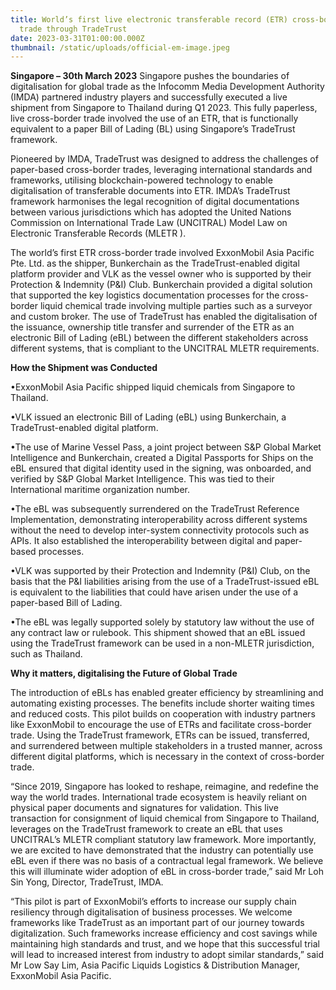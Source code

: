 ```yaml
---
title: World’s first live electronic transferable record (ETR) cross-border
  trade through TradeTrust
date: 2023-03-31T01:00:00.000Z
thumbnail: /static/uploads/official-em-image.jpeg
---
```

**Singapore – 30th March 2023** Singapore pushes the boundaries of digitalisation for global trade as the Infocomm Media Development Authority (IMDA) partnered industry players and successfully executed a live shipment from Singapore to Thailand during Q1 2023. This fully paperless, live cross-border trade involved the use of an ETR, that is functionally equivalent to a paper Bill of Lading (BL) using Singapore’s TradeTrust  framework. 

Pioneered by IMDA, TradeTrust was designed to address the challenges of paper-based cross-border trades, leveraging international standards and frameworks, utilising blockchain-powered technology to enable digitalisation of transferable documents into ETR. IMDA’s TradeTrust framework harmonises the legal recognition of digital documentations between various jurisdictions which has adopted the United Nations Commission on International Trade Law (UNCITRAL) Model Law on Electronic Transferable Records (MLETR ). 

The world’s first ETR cross-border trade involved ExxonMobil Asia Pacific Pte. Ltd. as the shipper, Bunkerchain as the TradeTrust-enabled digital platform provider and VLK as the vessel owner who is supported by their Protection & Indemnity (P&I) Club. Bunkerchain provided a digital solution that supported the key logistics documentation processes for the cross-border liquid chemical trade involving multiple parties such as a surveyor and custom broker. The use of TradeTrust has enabled the digitalisation of the issuance, ownership title transfer and surrender of the ETR as an electronic Bill of Lading (eBL) between the different stakeholders across different systems, that is compliant to the UNCITRAL MLETR requirements. 

**How the Shipment was Conducted**

•ExxonMobil Asia Pacific shipped liquid chemicals from Singapore to Thailand. 

•VLK issued an electronic Bill of Lading (eBL) using Bunkerchain, a TradeTrust-enabled digital platform. 

•The use of Marine Vessel Pass, a joint project between S&P Global Market Intelligence and Bunkerchain, created a Digital Passports for Ships on the eBL ensured that digital identity used in the signing, was onboarded, and verified by S&P Global Market Intelligence. This was tied to their International maritime organization number.

•The eBL was subsequently surrendered on the TradeTrust Reference Implementation, demonstrating interoperability across different systems without the need to develop inter-system connectivity protocols such as APIs. It also established the interoperability between digital and paper-based processes. 

•VLK was supported by their Protection and Indemnity (P&I) Club, on the basis that the P&I liabilities arising from the use of a TradeTrust-issued eBL is equivalent to the liabilities that could have arisen under the use of a paper-based Bill of Lading. 

•The eBL was legally supported solely by statutory law without the use of any contract law or rulebook. This shipment showed that an eBL issued using the TradeTrust framework can be used in a non-MLETR jurisdiction, such as Thailand. 

**Why it matters, digitalising the Future of Global Trade**

The introduction of eBLs has enabled greater efficiency by streamlining and automating existing processes. The benefits include shorter waiting times and reduced costs. This pilot builds on cooperation with industry partners like ExxonMobil to encourage the use of ETRs and facilitate cross-border trade. Using the TradeTrust framework, ETRs can be issued, transferred, and surrendered between multiple stakeholders in a trusted manner, across different digital platforms, which is necessary in the context of cross-border trade. 

“Since 2019, Singapore has looked to reshape, reimagine, and redefine the way the world trades. International trade ecosystem is heavily reliant on physical paper documents and signatures for validation. This live transaction for consignment of liquid chemical from Singapore to Thailand, leverages on the TradeTrust framework to create an eBL that uses UNCITRAL’s MLETR compliant statutory law framework. More importantly, we are excited to have demonstrated that the industry can potentially use eBL even if there was no basis of a contractual legal framework. We believe this will illuminate wider adoption of eBL in cross-border trade,” said Mr Loh Sin Yong, Director, TradeTrust, IMDA. 

“This pilot is part of ExxonMobil’s efforts to increase our supply chain resiliency through digitalisation of business processes. We welcome frameworks like TradeTrust as an important part of our journey towards digitalization. Such frameworks increase efficiency and cost savings while maintaining high standards and trust, and we hope that this successful trial will lead to increased interest from industry to adopt similar standards,” said Mr Low Say Lim, Asia Pacific Liquids Logistics & Distribution Manager, ExxonMobil Asia Pacific.